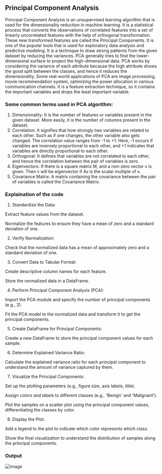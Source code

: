 ## Principal Component Analysis
Principal Component Analysis is an unsupervised learning algorithm that is used for the dimensionality reduction in machine learning. It is a statistical process that converts the observations of correlated features into a set of linearly uncorrelated features with the help of orthogonal transformation. These new transformed features are called the Principal Components. It is one of the popular tools that is used for exploratory data analysis and predictive modeling. It is a technique to draw strong patterns from the given dataset by reducing the variances. PCA generally tries to find the lower-dimensional surface to project the high-dimensional data. PCA works by considering the variance of each attribute because the high attribute shows the good split between the classes, and hence it reduces the dimensionality. Some real-world applications of PCA are image processing, movie recommendation system, optimizing the power allocation in various communication channels. It is a feature extraction technique, so it contains the important variables and drops the least important variable.

### Some common terms used in PCA algorithm:
1. Dimensionality: It is the number of features or variables present in the given dataset. More easily, it is the number of columns present in the dataset.
2. Correlation: It signifies that how strongly two variables are related to each other. Such as if one changes, the other variable also gets changed. The correlation value ranges from -1 to +1. Here, -1 occurs if variables are inversely proportional to each other, and +1 indicates that variables are directly proportional to each other.
3. Orthogonal: It defines that variables are not correlated to each other, and hence the correlation between the pair of variables is zero.
4. Eigenvectors: If there is a square matrix M, and a non-zero vector v is given. Then v will be eigenvector if Av is the scalar multiple of v.
5. Covariance Matrix: A matrix containing the covariance between the pair of variables is called the Covariance Matrix.

### Explaination of the code
1. Standardize the Data:

Extract feature values from the dataset.

Normalize the features to ensure they have a mean of zero and a standard deviation of one.

2. Verify Normalization:

Check that the normalized data has a mean of approximately zero and a standard deviation of one.

3. Convert Data to Tabular Format:

Create descriptive column names for each feature.

Store the normalized data in a DataFrame.

4. Perform Principal Component Analysis (PCA):

Import the PCA module and specify the number of principal components (e.g., 2).

Fit the PCA model to the normalized data and transform it to get the principal components.

5. Create DataFrame for Principal Components:

Create a new DataFrame to store the principal component values for each sample.

6. Determine Explained Variance Ratio:

Calculate the explained variance ratio for each principal component to understand the amount of variance captured by them.

7. Visualize the Principal Components:

Set up the plotting parameters (e.g., figure size, axis labels, title).

Assign colors and labels to different classes (e.g., 'Benign' and 'Malignant').

Plot the samples on a scatter plot using the principal component values, differentiating the classes by color.

8. Display the Plot:

Add a legend to the plot to indicate which color represents which class.

Show the final visualization to understand the distribution of samples along the principal components.

### Output
![image](https://github.com/Vrisha213/machine-learning-repos/assets/74671946/a2cb0104-0753-405b-a6f0-1aaa0767c37a)

